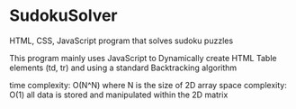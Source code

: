# SudokuSolver
HTML, CSS, JavaScript program that solves sudoku puzzles

This program mainly uses JavaScript to Dynamically create HTML Table elements (td, tr) and
using a standard Backtracking algorithm


time complexity: O(N^N) where N is the size of 2D array
space complexity: O(1) all data is stored and manipulated within the 2D matrix
